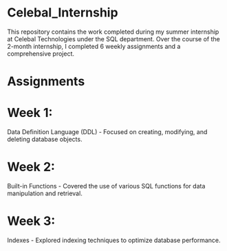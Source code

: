 # Celebal_Internship
This repository contains the work completed during my summer internship at Celebal Technologies under the SQL department. Over the course of the 2-month internship, I completed 6 weekly assignments and a comprehensive project.

# Assignments
# Week 1:
Data Definition Language (DDL) - Focused on creating, modifying, and deleting database objects.
# Week 2: 
Built-in Functions - Covered the use of various SQL functions for data manipulation and retrieval.
# Week 3:
Indexes - Explored indexing techniques to optimize database performance.
